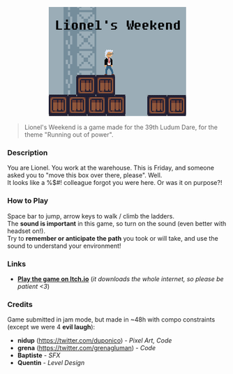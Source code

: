 <p align="center">
<img src="https://raw.githubusercontent.com/nidup/ldjam39/master/logo.png" alt="Lionel's Weekend Logo"/>
</p>

> Lionel's Weekend is a game made for the 39th Ludum Dare, for the theme "Running out of power".

### Description

You are Lionel. You work at the warehouse. This is Friday, and someone asked you to "move this box over there, please". Well.  
It looks like a %$#! colleague forgot you were here. Or was it on purpose?!

### How to Play

Space bar to jump, arrow keys to walk / climb the ladders.  
The **sound is important** in this game, so turn on the sound (even better with headset on!).  
Try to **remember or anticipate the path** you took or will take, and use the sound to understand your environment!  

### Links

- **[Play the game on Itch.io](https://grena.itch.io/lionels-weekend)** (_it downloads the whole internet, so please be patient <3_)

### Credits

Game submitted in jam mode, but made in ~48h with compo constraints (except we were 4 **evil laugh**):
- **nidup** (https://twitter.com/duponico) - _Pixel Art, Code_
- **grena** (https://twitter.com/grenagluman) - _Code_
- **Baptiste** - _SFX_
- **Quentin** - _Level Design_
